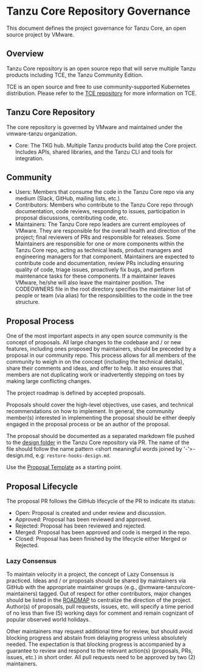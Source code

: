 # Tanzu Core Repository Governance
This document defines the project governance for Tanzu Core, an open source project by VMware.

## Overview
Tanzu Core repository is an open source repo that will serve multiple Tanzu products including TCE,
the Tanzu Community Edition.

TCE is an open source and free to use community-supported Kubernetes distribution.
Please refer to the [TCE repository](https://github.com/vmware-tanzu/tce) for more information on TCE.

## Tanzu Core Repository
The core repository is governed by VMware and maintained under the vmware-tanzu organization.
* Core: The TKG hub. Multiple Tanzu products build atop the Core project. Includes APIs, shared libraries, and
the Tanzu CLI and tools for integration.

## Community
* Users: Members that consume the code in the Tanzu Core repo via any medium (Slack, GitHub, mailing lists, etc.).
* Contributors: Members who contribute to the Tanzu Core repo through documentation, code reviews, responding to
issues, participation in proposal discussions, contributing code, etc.
* Maintainers: The Tanzu Core repo leaders are current employees of VMware. They are responsible for the overall
health and direction of the project; final reviewers of PRs and responsible for releases. Some Maintainers are
responsible for one or more components within the Tanzu Core repo, acting as technical leads, product managers and
engineering managers for that component. Maintainers are expected to contribute code and documentation, review PRs
including ensuring quality of code, triage issues, proactively fix bugs, and perform maintenance tasks for these
components. If a maintainer leaves VMware, he/she will also leave the maintainer position. The CODEOWNERS file in
the root directory specifies the maintainer list of people or team (via alias) for the responsibilities to the code
in the tree structure.

## Proposal Process
One of the most important aspects in any open source community is the concept of proposals. All large changes to the
codebase and / or new features, including ones proposed by maintainers, should be preceded by a proposal in our
community repo. This process allows for all members of the community to weigh in on the concept (including the technical
details), share their comments and ideas, and offer to help. It also ensures that members are not duplicating work or
inadvertently stepping on toes by making large conflicting changes.

The project roadmap is defined by accepted proposals.

Proposals should cover the high-level objectives, use cases, and technical recommendations on how to implement. In general,
the community member(s) interested in implementing the proposal should be either deeply engaged in the proposal process or
be an author of the proposal.

The proposal should be documented as a separated markdown file pushed to the [design folder](docs/design) in the Tanzu Core
repository via PR. The name of the file should follow the name pattern <short meaningful words joined by '-'>-design.md,
e.g: `restore-hooks-design.md`.

Use the [Proposal Template](docs/dev/_proposal.md) as a starting point.

## Proposal Lifecycle
The proposal PR follows the GitHub lifecycle of the PR to indicate its status:

* Open: Proposal is created and under review and discussion.
* Approved: Proposal has been reviewed and approved.
* Rejected: Proposal has been reviewed and rejected.
* Merged: Proposal has been approved and code is merged in the repo.
* Closed: Proposal has been finished by the lifecycle either Merged or Rejected.

### Lazy Consensus
To maintain velocity in a project, the concept of Lazy Consensus is practiced. Ideas and / or proposals should be shared by
maintainers via GitHub with the appropriate maintainer groups (e.g., @vmware-tanzu/core-maintainers) tagged. Out of respect
for other contributors, major changes should be listed in the [ROADMAP](ROADMAP.md) to centralize the direction of the project.
Author(s) of proposals, pull requests, issues, etc. will specify a time period of no less than five (5) working days for comment
and remain cognizant of popular observed world holidays.

Other maintainers may request additional time for review, but should avoid blocking progress and abstain from delaying progress
unless absolutely needed. The expectation is that blocking progress is accompanied by a guarantee to review and respond to the
relevant action(s) (proposals, PRs, issues, etc.) in short order. All pull requests need to be approved by two (2) maintainers.
